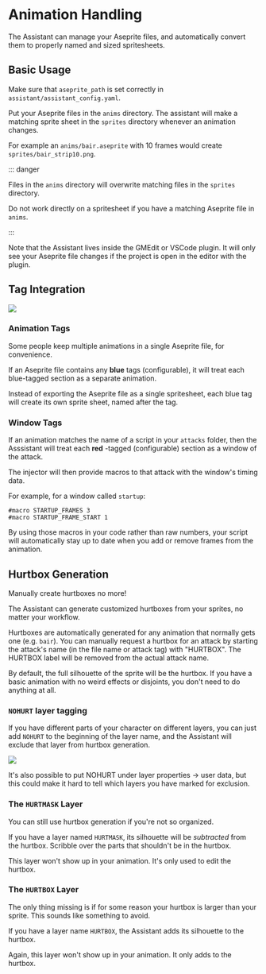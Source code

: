 # Animation Handling

The Assistant can manage your Aseprite files, and automatically convert them to properly named and sized spritesheets.

## Basic Usage

Make sure that `aseprite_path` is set correctly in `assistant/assistant_config.yaml`.

Put your Aseprite files in the `anims` directory. The assistant will make a matching sprite sheet in the `sprites`
directory whenever an animation changes.

For example an `anims/bair.aseprite` with 10 frames would create `sprites/bair_strip10.png`.

::: danger

Files in the `anims` directory will overwrite matching files in the `sprites` directory.

Do not work directly on a spritesheet if you have a matching Aseprite file in `anims`.

:::

Note that the Assistant lives inside the GMEdit or VSCode plugin. It will only see your Aseprite file changes
if the project is open in the editor with the plugin.

## Tag Integration

![](https://i.gyazo.com/564cd561ac618c0fbb2b49bde4154628.png)

### Animation Tags

Some people keep multiple animations in a single Aseprite file, for convenience.

If an Aseprite file contains any **blue** tags (configurable), it will treat each blue-tagged section as a separate
animation.

Instead of exporting the Aseprite file as a single spritesheet, each blue tag will create its own sprite sheet, named
after the tag.

### Window Tags

If an animation matches the name of a script in your `attacks` folder, then the Asssistant will treat each **red**
-tagged (configurable)
section as a window of the attack.

The injector will then provide macros to that attack with the window's timing data.

For example, for a window called `startup`:

```gml
#macro STARTUP_FRAMES 3
#macro STARTUP_FRAME_START 1
```

By using those macros in your code rather than raw numbers, your script will automatically stay up to date when you add
or remove frames from the animation.

## Hurtbox Generation

Manually create hurtboxes no more!

The Assistant can generate customized hurtboxes from your sprites, no matter your workflow.

Hurtboxes are automatically generated for any animation that normally gets one (e.g. `bair`). You can manually request a
hurtbox for an attack by starting the attack's name (in the file name or attack tag) with "HURTBOX". The HURTBOX label
will be removed from the actual attack name.

By default, the full silhouette of the sprite will be the hurtbox. If you have a basic animation with no weird effects
or disjoints, you don't need to do anything at all.

### `NOHURT` layer tagging

If you have different parts of your character on different layers, you can just add `NOHURT`
to the beginning of the layer name, and the Assistant will exclude that layer from hurtbox generation.

![](https://i.gyazo.com/f627fa5a9512f75cc2ed5fe8cd1f96b9.png)

It's also possible to put NOHURT under layer properties -> user data, but this could make it hard to tell which layers
you have marked for exclusion.

### The `HURTMASK` Layer

You can still use hurtbox generation if you're not so organized.

If you have a layer named `HURTMASK`, its silhouette will be *subtracted* from the hurtbox. Scribble over the parts
that shouldn't be in the hurtbox.

This layer won't show up in your animation. It's only used to edit the hurtbox.

### The `HURTBOX` Layer

The only thing missing is if for some reason your hurtbox is larger than your sprite. This sounds like something to
avoid.

If you have a layer name `HURTBOX`, the Assistant adds its silhouette to the hurtbox.

Again, this layer won't show up in your animation. It only adds to the hurtbox.

